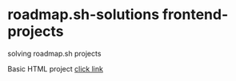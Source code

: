 # roadmap.sh-solutions frontend-projects
solving roadmap.sh projects

Basic HTML project [click link](
https://roadmap.sh/projects/basic-html-website)
